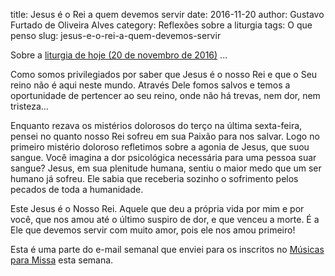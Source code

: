 title: Jesus é o Rei a quem devemos servir
date: 2016-11-20
author: Gustavo Furtado de Oliveira Alves
category: Reflexões sobre a liturgia
tags: O que penso
slug: jesus-e-o-rei-a-quem-devemos-servir

Sobre a [liturgia de hoje (20 de novembro de 2016)](http://www.musicasparamissa.com.br/sugestoes-para/34o-domingo-do-tempo-comum-solenidade-de-nosso-senhor-jesus-cristo-rei-do-universo-ano-c/) ...

Como somos privilegiados por saber que Jesus é o nosso Rei e que o Seu reino não é aqui neste mundo. Através Dele fomos salvos e temos a oportunidade de pertencer ao seu reino, onde não há trevas, nem dor, nem tristeza...

Enquanto rezava os mistérios dolorosos do terço na última sexta-feira, pensei no quanto nosso Rei sofreu em sua Paixão para nos salvar. Logo no primeiro mistério doloroso refletimos sobre a agonia de Jesus, que suou sangue. Você imagina a dor psicológica necessária para uma pessoa suar sangue? Jesus, em sua plenitude humana, sentiu o maior medo que um ser humano já sofreu. Ele sabia que receberia sozinho o sofrimento pelos pecados de toda a humanidade.

Este Jesus é o Nosso Rei. Aquele que deu a própria vida por mim e por você, que nos amou até o último suspiro de dor, e que venceu a morte. É a Ele que devemos servir com muito amor, pois ele nos amou primeiro!

Esta é uma parte do e-mail semanal que enviei para os inscritos no [Músicas para Missa](http://musicasparamissa.com.br) esta semana.
